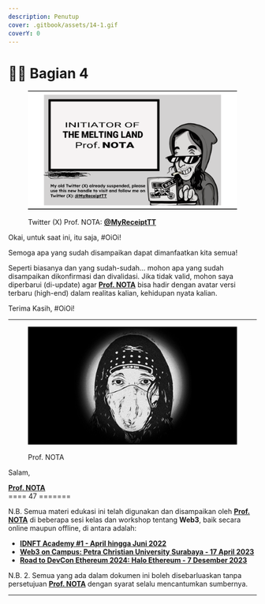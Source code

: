 ```yaml
---
description: Penutup
cover: .gitbook/assets/14-1.gif
coverY: 0
---
```


# 🧑‍🌾 Bagian 4

<figure><img src=".gitbook/assets/Screen Shot 2023-12-07 at 11.52.31.png" alt=""><figcaption><p>Twitter (X) Prof. NOTA: <a href="https://x.com/MyReceiptTT"><strong>@MyReceiptTT</strong></a></p></figcaption></figure>

Okai, untuk saat ini, itu saja, #OiOi!

Semoga apa yang sudah disampaikan dapat dimanfaatkan kita semua!&#x20;

Seperti biasanya dan yang sudah-sudah… mohon apa yang sudah disampaikan dikonfirmasi dan divalidasi. Jika tidak valid, mohon saya diperbarui (di-update) agar [**Prof. NOTA**](https://nota.endhonesa.com/) bisa hadir dengan avatar versi terbaru (high-end) dalam realitas kalian, kehidupan nyata kalian.

Terima Kasih, #OiOi!

***

<figure><img src=".gitbook/assets/prof-nota-v.1.20.jpg" alt=""><figcaption><p>Prof. NOTA</p></figcaption></figure>

Salam,

[**Prof. NOTA**](https://nota.endhonesa.com/)\
\==== 47 =======

N.B. Semua materi edukasi ini telah digunakan dan disampaikan oleh [**Prof. NOTA**](https://nota.endhonesa.com/) di beberapa sesi kelas dan workshop tentang **Web3**, baik secara online maupun offline, di antara adalah:

* [**IDNFT Academy #1 - April hingga Juni 2022**](https://www.instagram.com/idnftacademy/)
* [**Web3 on Campus: Petra Christian University Surabaya - 17 April 2023**](https://web3campus.idnft.id/)
* [**Road to DevCon Ethereum 2024: Halo Ethereum - 7 Desember 2023**](https://pintu.co.id/news/61828-pintu-sponsori-event-halo-ethereum)

N.B. 2. Semua yang ada dalam dokumen ini boleh disebarluaskan tanpa persetujuan [**Prof. NOTA**](https://nota.endhonesa.com/) dengan syarat selalu mencantumkan sumbernya.

***
